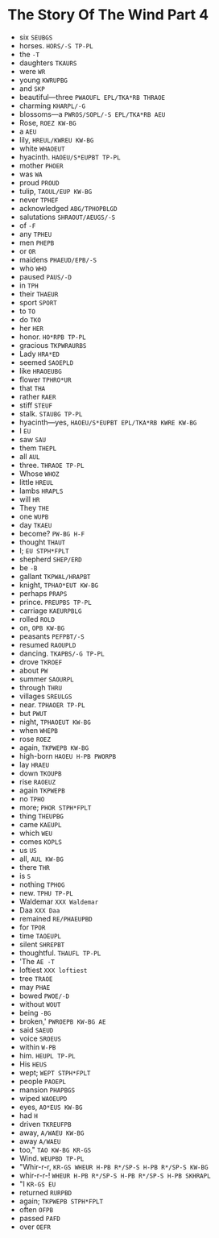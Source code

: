 # The Story Of The Wind Part 4

* six `SEUBGS`
* horses. `HORS/-S TP-PL`
* the `-T`
* daughters `TKAURS`
* were `WR`
* young `KWRUPBG`
* and `SKP`
* beautiful—three `PWAOUFL EPL/TKA*RB THRAOE`
* charming `KHARPL/-G`
* blossoms—a `PWROS/SOPL/-S EPL/TKA*RB AEU`
* Rose, `ROEZ KW-BG`
* a `AEU`
* lily, `HREUL/KWREU KW-BG`
* white `WHAOEUT`
* hyacinth. `HAOEU/S*EUPBT TP-PL`
* mother `PHOER`
* was `WA`
* proud `PROUD`
* tulip, `TAOUL/EUP KW-BG`
* never `TPHEF`
* acknowledged `ABG/TPHOPBLGD`
* salutations `SHRAOUT/AEUGS/-S`
* of `-F`
* any `TPHEU`
* men `PHEPB`
* or `OR`
* maidens `PHAEUD/EPB/-S`
* who `WHO`
* paused `PAUS/-D`
* in `TPH`
* their `THAEUR`
* sport `SPORT`
* to `TO`
* do `TKO`
* her `HER`
* honor. `HO*RPB TP-PL`
* gracious `TKPWRAURBS`
* Lady `HRA*ED`
* seemed `SAOEPLD`
* like `HRAOEUBG`
* flower `TPHRO*UR`
* that `THA`
* rather `RAER`
* stiff `STEUF`
* stalk. `STAUBG TP-PL`
* hyacinth—yes, `HAOEU/S*EUPBT EPL/TKA*RB KWRE KW-BG`
* I `EU`
* saw `SAU`
* them `THEPL`
* all `AUL`
* three. `THRAOE TP-PL`
* Whose `WHOZ`
* little `HREUL`
* lambs `HRAPLS`
* will `HR`
* They `THE`
* one `WUPB`
* day `TKAEU`
* become? `PW-BG H-F`
* thought `THAUT`
* I; `EU STPH*FPLT`
* shepherd `SHEP/ERD`
* be `-B`
* gallant `TKPWAL/HRAPBT`
* knight, `TPHAO*EUT KW-BG`
* perhaps `PRAPS`
* prince. `PREUPBS TP-PL`
* carriage `KAEURPBLG`
* rolled `ROLD`
* on, `OPB KW-BG`
* peasants `PEFPBT/-S`
* resumed `RAOUPLD`
* dancing. `TKAPBS/-G TP-PL`
* drove `TKROEF`
* about `PW`
* summer `SAOURPL`
* through `THRU`
* villages `SREULGS`
* near. `TPHAOER TP-PL`
* but `PWUT`
* night, `TPHAOEUT KW-BG`
* when `WHEPB`
* rose `ROEZ`
* again, `TKPWEPB KW-BG`
* high-born `HAOEU H-PB PWORPB`
* lay `HRAEU`
* down `TKOUPB`
* rise `RAOEUZ`
* again `TKPWEPB`
* no `TPHO`
* more; `PHOR STPH*FPLT`
* thing `THEUPBG`
* came `KAEUPL`
* which `WEU`
* comes `KOPLS`
* us `US`
* all, `AUL KW-BG`
* there `THR`
* is `S`
* nothing `TPHOG`
* new. `TPHU TP-PL`
* Waldemar `XXX Waldemar`
* Daa `XXX Daa`
* remained `RE/PHAEUPBD`
* for `TPOR`
* time `TAOEUPL`
* silent `SHREPBT`
* thoughtful. `THAUFL TP-PL`
* 'The `AE -T`
* loftiest `XXX loftiest`
* tree `TRAOE`
* may `PHAE`
* bowed `PWOE/-D`
* without `WOUT`
* being `-BG`
* broken,' `PWROEPB KW-BG AE`
* said `SAEUD`
* voice `SROEUS`
* within `W-PB`
* him. `HEUPL TP-PL`
* His `HEUS`
* wept; `WEPT STPH*FPLT`
* people `PAOEPL`
* mansion `PHAPBGS`
* wiped `WAOEUPD`
* eyes, `AO*EUS KW-BG`
* had `H`
* driven `TKREUFPB`
* away, `A/WAEU KW-BG`
* away `A/WAEU`
* too," `TAO KW-BG KR-GS`
* Wind. `WEUPBD TP-PL`
* "Whir-r-r, `KR-GS WHEUR H-PB R*/SP-S H-PB R*/SP-S KW-BG`
* whir-r-r-! `WHEUR H-PB R*/SP-S H-PB R*/SP-S H-PB SKHRAPL`
* "I `KR-GS EU`
* returned `RURPBD`
* again; `TKPWEPB STPH*FPLT`
* often `OFPB`
* passed `PAFD`
* over `OEFR`
